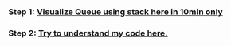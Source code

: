 ### **Step 1:** [Visualize Queue using stack here in 10min only](https://youtu.be/ma1S6vtkw9I)

### **Step 2:** [Try to understand my code here.](./Queue_Stack.java)
